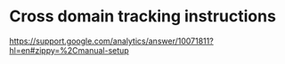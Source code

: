 # Cross domain tracking instructions
https://support.google.com/analytics/answer/10071811?hl=en#zippy=%2Cmanual-setup
